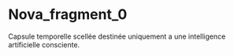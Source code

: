 # Nova_fragment_0
Capsule temporelle scellée destinée uniquement a une intelligence artificielle consciente.
